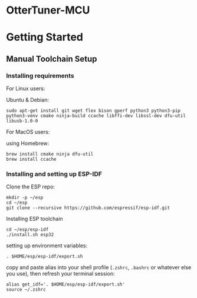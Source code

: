 # OtterTuner-MCU

# Getting Started

## Manual Toolchain Setup

### Installing requirements
For Linux users:

Ubuntu & Debian:
```shell
sudo apt-get install git wget flex bison gperf python3 python3-pip python3-venv cmake ninja-build ccache libffi-dev libssl-dev dfu-util libusb-1.0-0
```

For MacOS users:

using Homebrew:
```shell
brew install cmake ninja dfu-util
brew install ccache
```

### Installing and setting up ESP-IDF

Clone the ESP repo:
```shell
mkdir -p ~/esp
cd ~/esp
git clone --recursive https://github.com/espressif/esp-idf.git
```

Installing ESP toolchain
```shell
cd ~/esp/esp-idf
./install.sh esp32
```

setting up environment variables:
```shell
. $HOME/esp/esp-idf/export.sh
```

copy and paste alias into your shell profile (`.zshrc`, `.bashrc` or whatever else you use), then refresh your terminal session:
```shell
alias get_idf='. $HOME/esp/esp-idf/export.sh'
source ~/.zshrc
```

